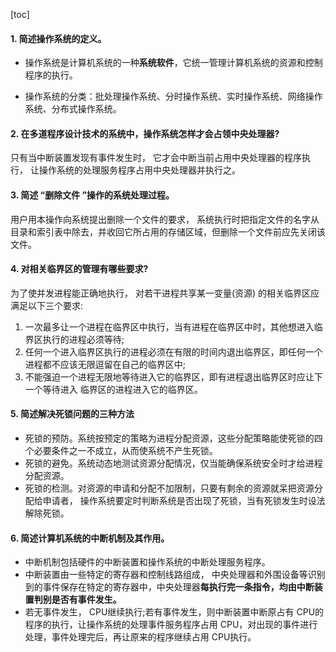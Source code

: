 [toc]

#### 1. 简述操作系统的定义。

- 操作系统是计算机系统的一种**系统软件**，它统一管理计算机系统的资源和控制程序的执行。

- 操作系统的分类：批处理操作系统、分时操作系统、实时操作系统、网络操作系统、分布式操作系统。

  

#### 2. 在多道程序设计技术的系统中，操作系统怎样才会占领中央处理器?

只有当中断装置发现有事件发生时， 它才会中断当前占用中央处理器的程序执行， 让操作系统的处理服务程序占用中央处理器并执行之。



#### 3. 简述 “删除文件 ”操作的系统处理过程。

用户用本操作向系统提出删除一个文件的要求， 系统执行时把指定文件的名字从目录和索引表中除去，并收回它所占用的存储区域，但删除一个文件前应先关闭该文件。



#### 4. 对相关临界区的管理有哪些要求?

为了使并发进程能正确地执行， 对若干进程共享某一变量(资源) 的相关临界区应满足以下三个要求:

1. 一次最多让一个进程在临界区中执行，当有进程在临界区中时，其他想进入临界区执行的进程必须等待;
2. 任何一个进入临界区执行的进程必须在有限的时间内退出临界区，即任何一个进程都不应该无限逗留在自己的临界区中;
3.  不能强迫一个进程无限地等待进入它的临界区，即有进程退出临界区时应让下一个等待进入 临界区的进程进入它的临界区。



#### 5. 简述解决死锁问题的三种方法

- 死锁的预防。系统按预定的策略为进程分配资源，这些分配策略能使死锁的四个必要条件之一不成立，从而使系统不产生死锁。
- 死锁的避免。系统动态地测试资源分配情况，仅当能确保系统安全时才给进程分配资源。
- 死锁的检测。对资源的申请和分配不加限制，只要有剩余的资源就呆把资源分配给申请者， 操作系统要定时判断系统是否出现了死锁，当有死锁发生时设法解除死锁。



#### 6. 简述计算机系统的中断机制及其作用。

- 中断机制包括硬件的中断装置和操作系统的中断处理服务程序。 
- 中断装置由一些特定的寄存器和控制线路组成， 中央处理器和外围设备等识别到的事件保存在特定的寄存器中，中央处理器**每执行完一条指令，均由中断装置判别是否有事件发生。**
- 若无事件发生， CPU继续执行;若有事件发生，则中断装置中断原占有 CPU的程序的执行，让操作系统的处理事件服务程序占用 CPU，对出现的事件进行处理，事件处理完后，再让原来的程序继续占用 CPU执行。